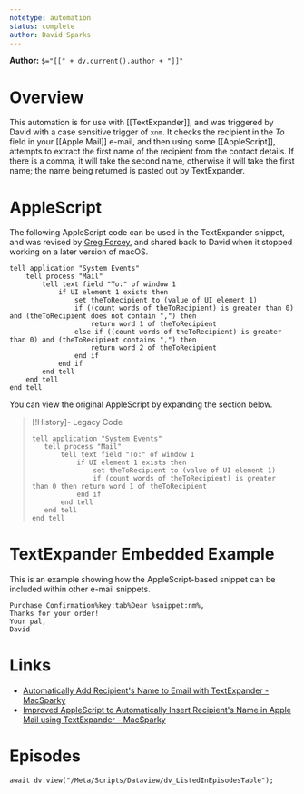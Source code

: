 ```yaml
---
notetype: automation
status: complete
author: David Sparks
---
```


**Author:** `$="[[" + dv.current().author + "]]"`

# Overview
This automation is for use with [[TextExpander]], and was triggered by David with a case sensitive trigger of `xnm`. It checks the recipient in the *To* field in your [[Apple Mail]] e-mail, and then using some [[AppleScript]], attempts to extract the first name of the recipient from the contact details. If there is a comma, it will take the second name, otherwise it will take the first name; the name being returned is pasted out by TextExpander.

# AppleScript
The following AppleScript code can be used in the TextExpander snippet, and was revised by [Greg Forcey](https://twitter.com/GregForcey), and shared back to David when it stopped working on a later version of macOS.

```applescript
tell application "System Events"
    tell process "Mail"
        tell text field "To:" of window 1
            if UI element 1 exists then
                set theToRecipient to (value of UI element 1)
                if ((count words of theToRecipient) is greater than 0) and (theToRecipient does not contain ",") then
                    return word 1 of theToRecipient
                else if ((count words of theToRecipient) is greater than 0) and (theToRecipient contains ",") then
                    return word 2 of theToRecipient
                end if
            end if
        end tell
    end tell
end tell
```

You can view the original AppleScript by expanding the section below.

> [!History]- Legacy Code
> ```applescript
> tell application "System Events"
>    tell process "Mail"
>        tell text field "To:" of window 1
>            if UI element 1 exists then
>                set theToRecipient to (value of UI element 1)
>                if (count words of theToRecipient) is greater than 0 then return word 1 of theToRecipient
>            end if
>        end tell
>    end tell
>end tell
>```

# TextExpander Embedded Example
This is an example showing how the AppleScript-based snippet can be included within other e-mail snippets.

```plaintext
Purchase Confirmation%key:tab%Dear %snippet:nm%,
Thanks for your order!
Your pal,
David
```

# Links
- [Automatically Add Recipient's Name to Email with TextExpander - MacSparky](https://www.macsparky.com/blog/2015/6/automatically-add-recipients-name-to-email-with-textexapnder/)
- [Improved AppleScript to Automatically Insert Recipient's Name in Apple Mail using TextExpander - MacSparky](https://www.macsparky.com/blog/2019/2/improved-applescript-to-automatically-insert-recipients-name-in-apple-mail-using-textexpander/)

# Episodes
```dataviewjs
await dv.view("/Meta/Scripts/Dataview/dv_ListedInEpisodesTable");
```
